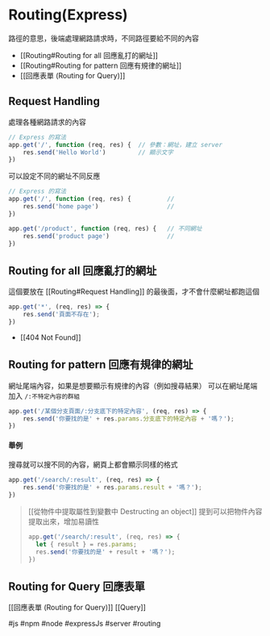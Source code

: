 # Routing(Express)
路徑的意思，後端處理網路請求時，不同路徑要給不同的內容
- [[Routing#Routing for all 回應亂打的網址]]
- [[Routing#Routing for pattern 回應有規律的網址]]
- [[回應表單 (Routing for Query)]]


## Request Handling
處理各種網路請求的內容
```js
// Express 的寫法
app.get('/', function (req, res) {	// 參數：網址，建立 server
	res.send('Hello World')			// 顯示文字
})
```
可以設定不同的網址不同反應
```js
// Express 的寫法
app.get('/', function (req, res) {			// 
	res.send('home page')					// 
})

app.get('/product', function (req, res) {	// 不同網址
	res.send('product page')				// 
})
```

## Routing for all 回應亂打的網址
這個要放在 [[Routing#Request Handling]] 的最後面，才不會什麼網址都跑這個
```js
app.get('*', (req, res) => {
	res.send('頁面不存在');
})
```
- [[404 Not Found]]


## Routing for pattern 回應有規律的網址
網址尾端內容，如果是想要顯示有規律的內容（例如搜尋結果）
可以在網址尾端加入 `/:不特定內容的群組`
```js
app.get('/某個分支頁面/:分支底下的特定內容', (req, res) => {
	res.send('你要找的是' + res.params.分支底下的特定內容 + '嗎？');
})
```
#### 舉例
搜尋就可以搜不同的內容，網頁上都會顯示同樣的格式
```js
app.get('/search/:result', (req, res) => {
	res.send('你要找的是' + res.params.result + '嗎？');
})
```

>[[從物件中提取屬性到變數中 Destructing an object]] 提到可以把物件內容提取出來，增加易讀性
>```js
>app.get('/search/:result', (req, res) => {
>	let { result } = res.params;
>	res.send('你要找的是' + result + '嗎？');
>})
>```
## Routing for Query 回應表單
[[回應表單 (Routing for Query)]]
[[Query]]

#js #npm #node #expressJs #server #routing 